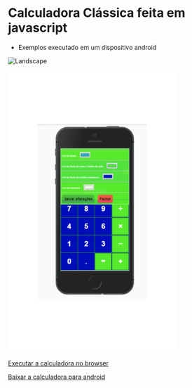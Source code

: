 # Calculadora Clássica feita em javascript
* Exemplos executado em um dispositivo android</br>

![Landscape](landscape1.png)

![Portrait](portrait2.png)

[Executar a calculadora no browser](https://alex5ander.github.io/calculadoraclassica)

[Baixar a calculadora para android](https://calculadora-classica.br.aptoide.com/)

